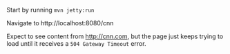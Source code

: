 Start by running `mvn jetty:run`

Navigate to http://localhost:8080/cnn

Expect to see content from http://cnn.com, but the page just keeps trying to load until it receives a `504 Gateway Timeout` error.
